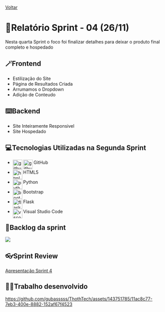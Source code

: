 <a href="../README.md">Voltar</a>

# 📄Relatório Sprint - 04 (26/11)

Nesta quarta Sprint o foco foi finalizar detalhes para deixar o produto final completo e hospedado

## 🪄Frontend

<ul>
<li>Estilização do Site</li>
<li>Página de Resultados Criada</li>
<li>Arrumamos o Dropdown</li>
<li>Adição de Conteudo</li>
</ul>

## ⌨️Backend

<ul>
<li>Site Inteiramente Responsivel</li>
<li>Site Hospedado</li>
</ul>

<h2 aling="center"> 💻Tecnologias Utilizadas na Segunda Sprint </h2>
<span id="tecnologia">




 * <p>
      <img align="left" title="github-dark" height="30px" src="https://user-images.githubusercontent.com/76211125/227561942-1503fb74-eb8e-41d1-936e-bf22bc2d70eb.png#gh-dark-mode-only"/>
      <img align="left" title="github-light" height="30px" src="https://user-images.githubusercontent.com/76211125/227561896-a90cea71-7431-4908-ac8d-71fc02603eeb.png#gh-light-mode-only"/>
     GitHub 
 </p>

* <p>
      <img align="left" title="html5-logo" height="30px" src="https://user-images.githubusercontent.com/76211125/227503111-49bb0b02-2f06-4696-82e6-fbd8d0daed21.png"/>
     HTML5 
 </p>

* <p>
      <img align="left" title="python" height="30px" src="https://user-images.githubusercontent.com/76211125/227505058-d6d60925-3738-478f-8b23-3eb586431a1a.png"/>
   Python 
 </p>
 
 * <p>
   <img align="left" title="bootstrap" height="30px" src="https://user-images.githubusercontent.com/76211125/227509792-60a17912-2bf2-4700-a23c-886a32bd8811.png"/>
   Bootstrap 
 </p>

 * <p>
   <img align="left" title="flask" height="30px" src="https://user-images.githubusercontent.com/76211125/227565311-a366f66f-78db-44b0-8616-54146e9d7e28.png"/>
   Flask 
 </p>

 * <p>
   <img align="left" title="vscode" height="30px" src="https://user-images.githubusercontent.com/76211125/227505063-5839c5e0-9524-41ff-9d24-ce6cbaf217a6.png"/>
   Visual Studio Code 
 </p>


## 📃Backlog da sprint
<img align=center src="https://github.com/gubasssss/ThothTech/assets/143751785/bccecfb8-7b35-4b97-bff9-17b8f53ea426"/>



## 👓Sprint Review
[Apresentação Sprint 4](https://github.com/gubasssss/ThothTech/files/13464690/Apresentacao.Sprint.4.pptx)



## 👨‍💻Trabalho desenvolvido


https://github.com/gubasssss/ThothTech/assets/143751785/11ac8c77-7eb3-400e-8882-152af67f4523

